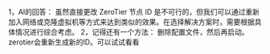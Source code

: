 1，AI的回答：
虽然直接更改 ZeroTier 节点 ID 是不可行的，但我们可以通过重新加入网络或克隆虚拟机等方式来达到类似的效果。在选择解决方案时，需要根据具体情况进行综合考虑。
2，记得还有一个方法：
删除配置文件，然后再启动。zerotier会重新生成新的ID。可以试试看看
